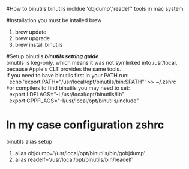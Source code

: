 #How to binutils
binutils incldue 'objdump','readelf' tools in mac system

#Installation
you must be intalled brew <br>
1. brew update 
2. brew upgrade
3. brew install binutils


#Setup binutils
***binutils setting guide*** <br>
binutils is keg-only, which means it was not symlinked into /usr/local, because Apple's CLT provides the same tools. <br>
If you need to have binutils first in your PATH run: <br>
  &nbsp; echo 'export PATH="/usr/local/opt/binutils/bin:$PATH"' >> ~/.zshrc <br>
For compilers to find binutils you may need to set: <br>
  &nbsp; export LDFLAGS="-L/usr/local/opt/binutils/lib" <br>
  &nbsp; export CPPFLAGS="-I/usr/local/opt/binutils/include" <br>



# In my case configuration zshrc <br>
binutils alias setup  <br>
1. alias objdump='/usr/local/opt/binutils/bin/gobjdump' <br>
2. alias readelf='/usr/local/opt/binutils/bin/readelf' <br>